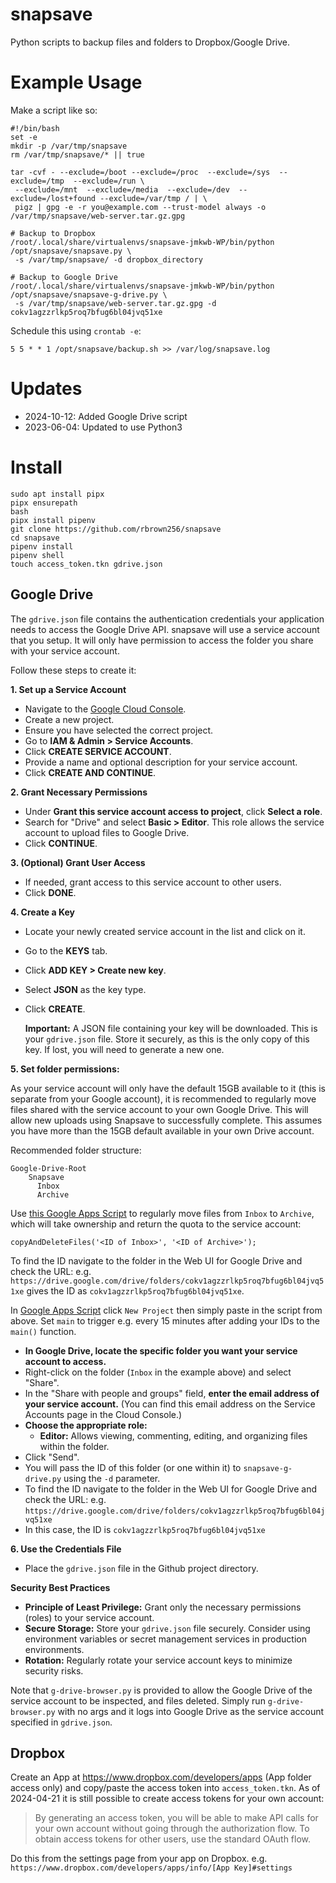 snapsave
===

Python scripts to backup files and folders to Dropbox/Google Drive.

# Example Usage

Make a script like so:

```
#!/bin/bash
set -e
mkdir -p /var/tmp/snapsave
rm /var/tmp/snapsave/* || true

tar -cvf - --exclude=/boot --exclude=/proc  --exclude=/sys  --exclude=/tmp  --exclude=/run \
 --exclude=/mnt  --exclude=/media  --exclude=/dev  --exclude=/lost+found --exclude=/var/tmp / | \
 pigz | gpg -e -r you@example.com --trust-model always -o /var/tmp/snapsave/web-server.tar.gz.gpg

# Backup to Dropbox
/root/.local/share/virtualenvs/snapsave-jmkwb-WP/bin/python /opt/snapsave/snapsave.py \
 -s /var/tmp/snapsave/ -d dropbox_directory

# Backup to Google Drive
/root/.local/share/virtualenvs/snapsave-jmkwb-WP/bin/python /opt/snapsave/snapsave-g-drive.py \ 
 -s /var/tmp/snapsave/web-server.tar.gz.gpg -d cokv1agzzrlkp5roq7bfug6bl04jvq51xe
```

Schedule this using `crontab -e`:

`5 5 * * 1 /opt/snapsave/backup.sh >> /var/log/snapsave.log`

# Updates

- 2024-10-12: Added Google Drive script
- 2023-06-04: Updated to use Python3

# Install
```
sudo apt install pipx
pipx ensurepath
bash
pipx install pipenv
git clone https://github.com/rbrown256/snapsave
cd snapsave
pipenv install
pipenv shell
touch access_token.tkn gdrive.json
```
## Google Drive

The `gdrive.json` file contains the authentication credentials your application needs to access the Google Drive API.
snapsave will use a service account that you setup. It will only have permission to access the folder you share with your service account.

Follow these steps to create it:

**1. Set up a Service Account**

*   Navigate to the [Google Cloud Console](https://console.cloud.google.com/).
*   Create a new project.
*   Ensure you have selected the correct project.
*   Go to **IAM & Admin > Service Accounts**.
*   Click **CREATE SERVICE ACCOUNT**.
*   Provide a name and optional description for your service account.
*   Click **CREATE AND CONTINUE**.

**2. Grant Necessary Permissions**

*   Under **Grant this service account access to project**, click **Select a role**.
*   Search for "Drive" and select **Basic > Editor**. This role allows the service account to upload files to Google Drive.
*   Click **CONTINUE**.

**3. (Optional) Grant User Access**

*   If needed, grant access to this service account to other users. 
*   Click **DONE**.

**4. Create a Key**

*   Locate your newly created service account in the list and click on it.
*   Go to the **KEYS** tab.
*   Click **ADD KEY > Create new key**.
*   Select **JSON** as the key type.
*   Click **CREATE**.

    **Important:** A JSON file containing your key will be downloaded. This is your `gdrive.json` file. Store it securely, as this is the only copy of this key. If lost, you will need to generate a new one.

**5.  Set folder permissions:**

As your service account will only have the default 15GB available to it (this is separate from your Google account), it is recommended to regularly move files shared with the service account to your
own Google Drive. This will allow new uploads using Snapsave to successfully complete. This assumes you have more than the 15GB default available in your own Drive account.

Recommended folder structure:

```
Google-Drive-Root
    Snapsave
      Inbox
      Archive
```

Use [this Google Apps Script](https://gist.github.com/rbrown256/ff5b38058f3e53c59018a9dcbb50e80d) to regularly move files from `Inbox` to `Archive`, which will take ownership and return the quota to the service account:

`copyAndDeleteFiles('<ID of Inbox>', '<ID of Archive>');`

To find the ID navigate to the folder in the Web UI for Google Drive and check the URL: e.g. `https://drive.google.com/drive/folders/cokv1agzzrlkp5roq7bfug6bl04jvq51xe` gives the ID as `cokv1agzzrlkp5roq7bfug6bl04jvq51xe`.

In [Google Apps Script](https://script.google.com/) click `New Project` then simply paste in the script from above. Set `main` to trigger e.g. every 15 minutes after adding your IDs to the `main()` function.

* **In Google Drive, locate the specific folder you want your service account to access.**
* Right-click on the folder (`Inbox` in the example above) and select "Share".
* In the "Share with people and groups" field, **enter the email address of your service account.** (You can find this email address on the Service Accounts page in the Cloud Console.)
* **Choose the appropriate role:**
    * **Editor:**  Allows viewing, commenting, editing, and organizing files within the folder.
* Click "Send".
* You will pass the ID of this folder (or one within it) to `snapsave-g-drive.py` using the `-d` parameter.
* To find the ID navigate to the folder in the Web UI for Google Drive and check the URL: e.g. `https://drive.google.com/drive/folders/cokv1agzzrlkp5roq7bfug6bl04jvq51xe`
* In this case, the ID is `cokv1agzzrlkp5roq7bfug6bl04jvq51xe`

**6. Use the Credentials File**

*   Place the `gdrive.json` file in the Github project directory.

**Security Best Practices**

*   **Principle of Least Privilege:** Grant only the necessary permissions (roles) to your service account.
*   **Secure Storage:** Store your `gdrive.json` file securely. Consider using environment variables or secret management services in production environments.
*   **Rotation:** Regularly rotate your service account keys to minimize security risks.

Note that `g-drive-browser.py` is provided to allow the Google Drive of the service account to be inspected, and files deleted. Simply run `g-drive-browser.py` with no args and it logs into
Google Drive as the service account specified in `gdrive.json`.

## Dropbox

Create an App at https://www.dropbox.com/developers/apps (App folder access only) and copy/paste the access token into `access_token.tkn`. As of 2024-04-21 it is still possible to create access tokens for your own account:

> By generating an access token, you will be able to make API calls for your own account without going through the authorization flow. To obtain access tokens for other users, use the standard OAuth flow.

Do this from the settings page from your app on Dropbox. e.g. `https://www.dropbox.com/developers/apps/info/[App Key]#settings`
